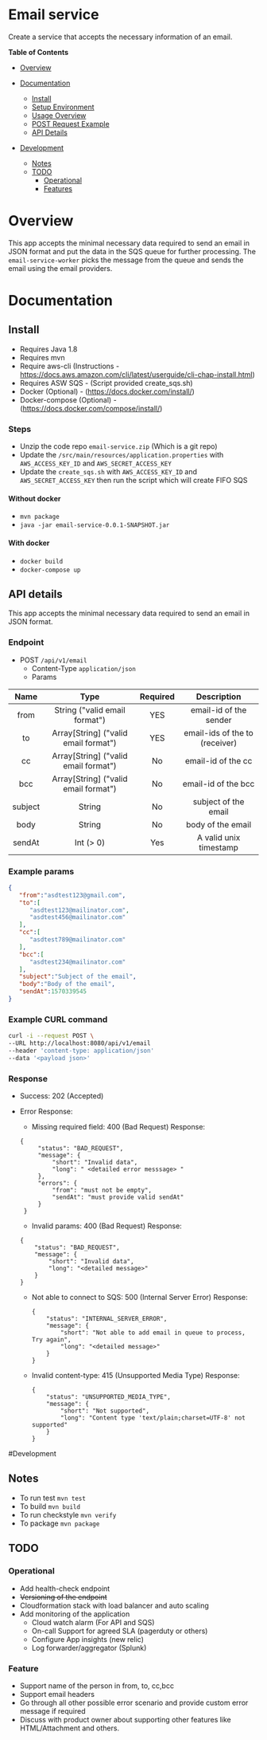 # Email service

Create a service that accepts the necessary information of an email.


__Table of Contents__

- [Overview](#Overview)

- [Documentation](#documentation)
  - [Install](#install)
  - [Setup Environment](#setup-environment)
  - [Usage Overview](#usage-overview)
  - [POST Request Example](#post-request-example)
  - [API Details](#api-details)

- [Development](#development)
  - [Notes](#notes)
  - [TODO](#TODO)
    - [Operational](#Operational)
    - [Features](#Features)

# Overview

This app accepts the minimal necessary data required to send an email in JSON format and put the data in the SQS queue for further processing. The `email-service-worker` picks the message from the queue and sends the email using the email providers.

# Documentation
## Install
- Requires Java 1.8 
- Requires mvn 
- Require aws-cli (Instructions - https://docs.aws.amazon.com/cli/latest/userguide/cli-chap-install.html)
- Requires ASW SQS - (Script provided create_sqs.sh)
- Docker (Optional) - (https://docs.docker.com/install/)
- Docker-compose (Optional) - (https://docs.docker.com/compose/install/)

### Steps

- Unzip the code repo `email-service.zip` (Which is a git repo)
- Update the `/src/main/resources/application.properties` with `AWS_ACCESS_KEY_ID` and `AWS_SECRET_ACCESS_KEY`
- Update the `create_sqs.sh` with `AWS_ACCESS_KEY_ID` and `AWS_SECRET_ACCESS_KEY` then run the script which will create FIFO SQS 

#### Without docker
- `mvn package`
- `java -jar email-service-0.0.1-SNAPSHOT.jar`

#### With docker
- `docker build`
- `docker-compose up`

## API details

This app accepts the minimal necessary data required to send an email in JSON format.

### Endpoint

- POST ```/api/v1/email```
    - Content-Type ```application/json```
    - Params 
    
| Name     | Type | Required | Description | 
| :-----------: | :----:|:-------: |:-------:|
| from  | String ("valid email format")  | YES | email-id of the sender 
| to  | Array[String] ("valid email format")  | YES | email-ids of the to (receiver)
| cc  | Array[String] ("valid email format")  | No| email-id of the cc
| bcc  | Array[String] ("valid email format")  | No| email-id of the bcc
| subject  | String  | No| subject of the email
| body     | String  | No| body of the email
| sendAt   | Int (> 0) | Yes | A valid unix timestamp
        
### Example params
```json
{ 
   "from":"asdtest123@gmail.com",
   "to":[ 
      "asdtest123@mailinator.com",
      "asdtest456@mailinator.com"
   ],
   "cc":[ 
      "asdtest789@mailinator.com"
   ],
   "bcc":[ 
      "asdtest234@mailinator.com"
   ],
   "subject":"Subject of the email",
   "body":"Body of the email",
   "sendAt":1570339545
}    
```
     
### Example CURL command

```sh
curl -i --request POST \
--URL http://localhost:8080/api/v1/email
--header 'content-type: application/json'
--data '<payload json>'
```

### Response
- Success: 202 (Accepted)


- Error Response:

  - Missing required field: 400 (Bad Request)
    Response:
  ```
  {
       "status": "BAD_REQUEST",
       "message": {
           "short": "Invalid data",
           "long": " <detailed error messsage> "
       },
       "errors": {
           "from": "must not be empty",
           "sendAt": "must provide valid sendAt"
       }
   }
  ```

  - Invalid params: 400 (Bad Request)
    Response:
  ```
  {
      "status": "BAD_REQUEST",
      "message": {
          "short": "Invalid data",
          "long": "<detailed message>"
      }
  }
  ```

  - Not able to connect to SQS: 500 (Internal Server Error)
    Response:
    ```
    {
        "status": "INTERNAL_SERVER_ERROR",
        "message": {
            "short": "Not able to add email in queue to process, Try again",
            "long": "<detailed message>"
        }
    }

    ```

  - Invalid content-type: 415 (Unsupported Media Type) 
    Response:
    ```
    {
        "status": "UNSUPPORTED_MEDIA_TYPE",
        "message": {
            "short": "Not supported",
            "long": "Content type 'text/plain;charset=UTF-8' not supported"
        }
    }
    ```

#Development

## Notes
- To run test `mvn test`
- To build `mvn build`
- To run checkstyle `mvn verify`
- To package `mvn package`


## TODO
### Operational
- Add health-check endpoint
- ~~Versioning of the endpoint~~
- Cloudformation stack with load balancer and auto scaling 
- Add monitoring of the application 
    - Cloud watch alarm (For API and SQS)
    - On-call Support for agreed SLA (pagerduty or others)
    - Configure App insights (new relic)
    - Log forwarder/aggregator (Splunk)

### Feature
- Support name of the person in from, to, cc,bcc
- Support email headers
- Go through all other possible error scenario and provide custom error message if required
- Discuss with product owner about supporting other features like HTML/Attachment and others.
